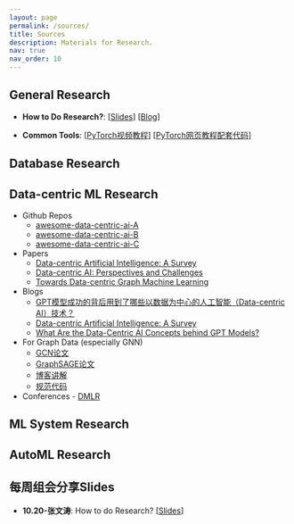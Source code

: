 ```yaml
---
layout: page
permalink: /sources/
title: Sources
description: Materials for Research.
nav: true
nav_order: 10
---
```


General Research
---
+ **How to Do Research?**: [[Slides](https://pkudair.github.io/)] [[Blog](https://pkudair.github.io/)]

+ **Common Tools**: [[PyTorch视频教程](https://www.bilibili.com/video/BV1PE411c7i5?p=12)] [[PyTorch网页教程](http://zh.d2l.ai/chapter_recurrent-neural-networks/index.html)[配套代码](https://github.com/ShusenTang/Dive-into-DL-PyTorch/tree/master/code)]

Database Research
---

Data-centric ML Research
---
 - Github Repos 
    - [awesome-data-centric-ai-A](https://github.com/Data-Centric-AI-Community/awesome-data-centric-ai)
    - [awesome-data-centric-ai-B](https://github.com/HazyResearch/data-centric-ai)
    - [awesome-data-centric-ai-C](https://github.com/daochenzha/data-centric-AI)
  - Papers 
    - [Data-centric Artificial Intelligence: A Survey](https://arxiv.org/abs/2303.10158)
    - [Data-centric AI: Perspectives and Challenges](https://arxiv.org/abs/2301.04819)
    - [Towards Data-centric Graph Machine Learning](https://arxiv.org/pdf/2309.10979.pdf)
  - Blogs
    - [GPT模型成功的背后用到了哪些以数据为中心的人工智能（Data-centric AI）技术？](https://zhuanlan.zhihu.com/p/617057227)
    - [Data-centric Artificial Intelligence: A Survey](https://zhuanlan.zhihu.com/p/620890799)
    - [What Are the Data-Centric AI Concepts behind GPT Models?](https://towardsdatascience.com/what-are-the-data-centric-ai-concepts-behind-gpt-models-a590071bb727)
  - For Graph Data (especially GNN)
    - [GCN论文](https://arxiv.org/abs/1609.02907)
    - [GraphSAGE论文](https://arxiv.org/abs/1706.02216)
    - [博客讲解](https://cloud.tencent.com/developer/article/1400504)
    - [规范代码](https://pkudair.github.io/)
   - Conferences
    - [DMLR](https://data.mlr.press/)


ML System Research
---

AutoML Research
---

每周组会分享Slides
---
+ **10.20-张文涛**: How to do Research? [[Slides](https://pkudair.github.io/)] 
